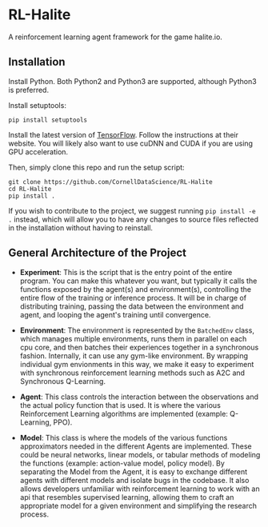 # RL-Halite
A reinforcement learning agent framework for the game halite.io.

## Installation
Install Python. Both Python2 and Python3 are supported, although Python3 is preferred.

Install setuptools:
```
pip install setuptools
```
Install the latest version of [TensorFlow](https://tensorflow.org). Follow the instructions at their website. You will likely also want to use cuDNN and CUDA if you are using GPU acceleration.

Then, simply clone this repo and run the setup script:
 ```
 git clone https://github.com/CornellDataScience/RL-Halite
 cd RL-Halite
 pip install .
 ```
 If you wish to contribute to the project, we suggest running `pip install -e .` instead, which will allow you to have any changes to source files reflected in the installation without having to reinstall.

## General Architecture of the Project
- **Experiment**: This is the script that is the entry point of the entire program. You can make this whatever you want, but typically it calls the functions exposed by the agent(s) and environment(s), controlling the entire flow of the training or inference process. It will be in charge of distributing training, passing the data between the environment and agent, and looping the agent's training until convergence.

- **Environment**: The environment is represented by the `BatchedEnv` class, which manages multiple environments, runs them in parallel on each cpu core, and then batches their experiences together in a synchronous fashion. Internally, it can use any gym-like environment. By wrapping individual gym envionments in this way, we make it easy to experiment with synchronous reinforcement learning methods such as A2C and Synchronous Q-Learning.

- **Agent**: This class controls the interaction between the observations and the actual policy function that is used. It is where the various Reinforcement Learning algorithms are implemented (example: Q-Learning, PPO).

- **Model**: This class is where the models of the various functions approximators needed in the different Agents are implemented. These could be neural networks, linear models, or tabular methods of modeling the functions (example: action-value model, policy model). By separating the Model  from the Agent, it is easy to exchange different agents with different models and isolate bugs in the codebase. It also allows developers unfamiliar with reinforcement learning to work with an api that resembles supervised learning, allowing them to craft an appropriate model for a given environment and simplifying the research process.
